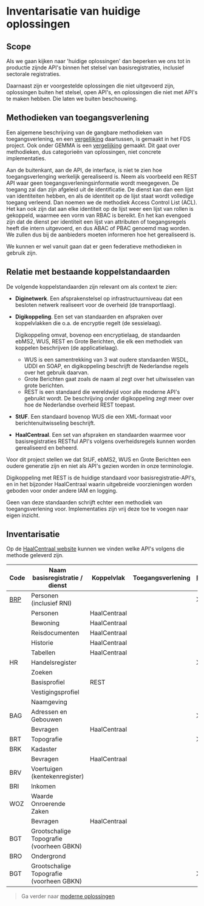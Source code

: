 # Inventarisatie van huidige oplossingen

## Scope
Als we gaan kijken naar 'huidige oplossingen' dan beperken we ons tot in productie zijnde API's
binnen het stelsel van basisregistraties, inclusief sectorale registraties. 

Daarnaast zijn er voorgestelde oplossingen die niet uitgevoerd zijn,
oplossingen buiten het stelsel, open API's, en oplossingen die niet met API's te maken hebben. 
Die laten we buiten beschouwing.

## Methodieken van toegangsverlening
Een algemene beschrijving van de gangbare methodieken van toegangsverlening, en een [vergelijking](https://federatief.datastelsel.nl/kennisbank/pbac/) 
daartussen, is gemaakt in het FDS project. Ook onder GEMMA is een [vergelijking](https://www.gemmaonline.nl/wiki/WMA_RBAC_ABAC_en_PBAC) gemaakt.
Dit gaat over methodieken, dus categorie&euml;n van oplossingen, niet concrete implementaties.

Aan de buitenkant, aan de API, de interface, is niet te zien hoe toegangsverlenging werkelijk
gerealiseerd is. Neem als voorbeeld een REST API waar geen toegangsverleningsinformatie wordt meegegeven.
De toegang zal dan zijn afgeleid uit de identificatie. De dienst kan dan een lijst van identiteiten 
hebben, en als de identiteit op de lijst staat wordt volledige toegang verleend. Dan noemen
we de methodiek Access Control List (ACL). Het kan ook zijn dat aan elke identiteit op de lijst
weer een lijst van rollen is gekoppeld, waarmee een vorm van RBAC is bereikt. En het kan evengoed
zijn dat de dienst per identiteit een lijst van attributen of toegangsregels heeft die intern uitgevoerd, en dus
ABAC of PBAC genoemd mag worden. We zullen dus bij de aanbieders moeten informeren hoe het gerealiseerd is.

We kunnen er wel vanuit gaan dat er geen federatieve methodieken in gebruik zijn. 

## Relatie met bestaande koppelstandaarden
De volgende koppelstandaarden zijn relevant om als context te zien:
- **Diginetwerk**. Een afsprakenstelsel op infrastructuurniveau dat een besloten netwerk realiseert voor de overheid (de transportlaag).
- **Digikoppeling**. Een set van standaarden en afspraken over koppelvlakken die o.a. de encryptie regelt (de sessielaag). 

  Digikoppeling omvat, bovenop een encryptielaag, de standaarden ebMS2, WUS, REST en Grote Berichten, die elk een methodiek van koppelen 
  beschrijven (de applicatielaag).
  - WUS is een samentrekking van 3 wat oudere standaarden WSDL, UDDI en SOAP, en digikoppeling beschrijft de Nederlandse regels over het gebruik daarvan.
  - Grote Berichten gaat zoals de naam al zegt over het uitwisselen van grote berichten.
  - REST is een standaard die wereldwijd voor alle moderne API's gebruikt wordt. De beschrijving onder digikoppeling zegt meer over hoe
de Nederlandse overheid REST toepast. 
- **StUF**. Een standaard bovenop WUS die een XML-formaat voor berichtenuitwisseling beschrijft.
- **HaalCentraal**. Een set van afspraken en standaarden waarmee voor basisregistraties RESTful API's volgens overheidsregels kunnen worden 
gerealiseerd en beheerd. 

Voor dit project stellen we dat StUF, ebMS2, WUS en Grote Berichten een oudere generatie zijn en niet als API's gezien worden 
in onze terminologie.

Digikoppeling met REST is de huidige standaard voor basisregistratie-API's, en in het bijzonder HaalCentraal waarin uitgebreide
voorzieningen worden geboden voor onder andere IAM en logging.

Geen van deze standaarden schrijft echter een methodiek van toegangsverlening voor. Implementaties zijn vrij deze toe te voegen
naar eigen inzicht.

## Inventarisatie

Op de [HaalCentraal website](https://vng-realisatie.github.io/Haal-Centraal/aansluiten-op-apis) kunnen we vinden welke API's volgens 
die methode geleverd zijn.

| Code | Naam basisregistratie / dienst           | Koppelvlak   | Toegangsverlening | [Digimelding](../architecture/inventarisation/TMV.md) | Digilevering |
|------|------------------------------------------|--------------|-------------------|-------------------------------------------------------------|--------------|
| [BRP](../architecture/inventarisation/BRP.md)  | Personen (inclusief RNI)                 |              |                   | X                                                           |              |
|      | Personen                                 | HaalCentraal |                   |                                                             |              |
|      | Bewoning                                 | HaalCentraal |                   |                                                             |              |
|      | Reisdocumenten                           | HaalCentraal |                   |                                                             |              |
|      | Historie                                 | HaalCentraal |                   |                                                             |              |
|      | Tabellen                                 | HaalCentraal |                   |                                                             |              |
| HR   | Handelsregister                          |              |                   | X                                                           | X            |
|      | Zoeken                                   |              |                   |                                                             |              |
|      | Basisprofiel                             | REST         |                   |                                                             |              |
|      | Vestigingsprofiel                        |              |                   |                                                             |              |
|      | Naamgeving                               |              |                   |                                                             |              |
| BAG  | Adressen en Gebouwen                     |              |                   | X                                                           | X            |
|      | Bevragen                                 | HaalCentraal |                   |                                                             |              |
| BRT  | Topografie                               |              |                   | X                                                           |              |
| BRK  | Kadaster                                 |              |                   |                                                             | X            |
|      | Bevragen                                 | HaalCentraal |                   |                                                             |              |
| BRV  | Voertuigen (kentekenregister)            |              |                   |                                                             |              |
| BRI  | Inkomen                                  |              |                   |                                                             |              |
| WOZ  | Waarde Onroerende Zaken                  |              |                   |                                                             | X            |
|      | Bevragen                                 | HaalCentraal |                   |                                                             |              |
| BGT  | Grootschalige Topografie (voorheen GBKN) |              |                   |                                                             |              |
| BRO  | Ondergrond                               |              |                   |                                                             |              |
| BGT  | Grootschalige Topografie (voorheen GBKN) |              |                   | X                                                           |              |

> Ga verder naar [moderne oplossingen](2.3.0moderne_oplossingsrichtingen.md)